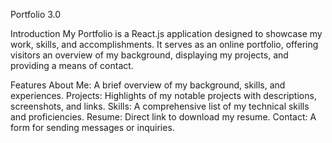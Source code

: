 Portfolio 3.0

Introduction
My Portfolio is a React.js application designed to showcase my work, skills, and accomplishments. It serves as an online portfolio, offering visitors an overview of my background, displaying my projects, and providing a means of contact.

Features
About Me: A brief overview of my background, skills, and experiences.
Projects: Highlights of my notable projects with descriptions, screenshots, and links.
Skills: A comprehensive list of my technical skills and proficiencies.
Resume: Direct link to download my resume.
Contact: A form for sending messages or inquiries.

